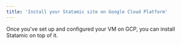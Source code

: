 ```yaml
---
title: 'Install your Statamic site on Google Cloud Platform'
---
```

Once you've set up and configured your VM on GCP, you can install Statamic on top of it.